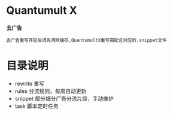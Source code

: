 # Quantumult X
**去广告**

``去广告重写开启后请先清除缓存,QuantumultX重写需配合对应的.snippet文件``

# 目录说明
+ rewrite 重写
+ rules 分流规则，每周自动更新
+ snippet 部分细分广告分流片段，手动维护
+ task 脚本定时任务
